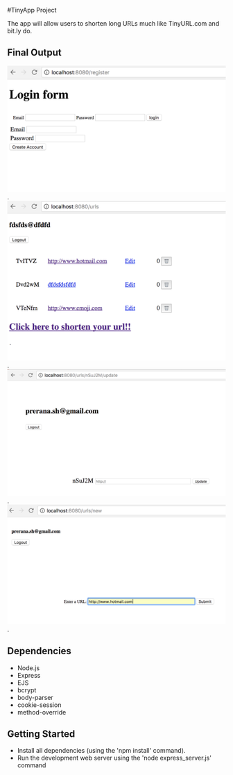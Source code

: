 #TinyApp Project

The app will allow users to shorten long URLs much like TinyURL.com and bit.ly do.


## Final Output

!["Login Page"](https://github.com/PreranaShrestha/tinyApp/blob/master/doc/Screen%20Shot%202018-01-27%20at%203.14.37%20PM.png).
!["Edit Page"](https://github.com/PreranaShrestha/tinyApp/blob/master/doc/Screen%20Shot%202018-01-27%20at%203.21.46%20PM.png).
!["Update Page"](https://github.com/PreranaShrestha/tinyApp/blob/master/doc/Screen%20Shot%202018-01-27%20at%203.22.32%20PM.png).
!["Create short URL"](https://github.com/PreranaShrestha/tinyApp/blob/master/doc/Screen%20Shot%202018-01-27%20at%203.22.55%20PM.png).



## Dependencies


- Node.js
- Express
- EJS
- bcrypt
- body-parser
- cookie-session
- method-override


## Getting Started

- Install all dependencies (using the 'npm install' command).
- Run the development web server using the 'node express_server.js' command

